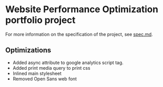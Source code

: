 # Website Performance Optimization portfolio project

For more information on the specification of the project, see [spec.md](spec.md).

## Optimizations

- Added async attribute to google analytics script tag.
- Added print media query to print css
- Inlined main stylesheet
- Removed Open Sans web font